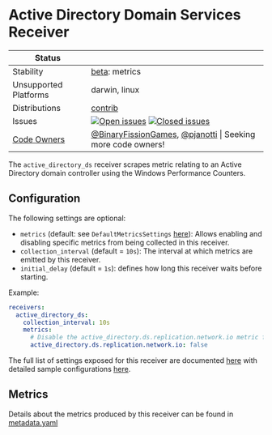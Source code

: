 # Active Directory Domain Services Receiver

<!-- status autogenerated section -->
| Status        |           |
| ------------- |-----------|
| Stability     | [beta]: metrics   |
| Unsupported Platforms | darwin, linux |
| Distributions | [contrib] |
| Issues        | [![Open issues](https://img.shields.io/github/issues-search/open-telemetry/opentelemetry-collector-contrib?query=is%3Aissue%20is%3Aopen%20label%3Areceiver%2Factivedirectoryds%20&label=open&color=orange&logo=opentelemetry)](https://github.com/GlancingMind/opentelemetry-collector-contrib/issues?q=is%3Aopen+is%3Aissue+label%3Areceiver%2Factivedirectoryds) [![Closed issues](https://img.shields.io/github/issues-search/open-telemetry/opentelemetry-collector-contrib?query=is%3Aissue%20is%3Aclosed%20label%3Areceiver%2Factivedirectoryds%20&label=closed&color=blue&logo=opentelemetry)](https://github.com/GlancingMind/opentelemetry-collector-contrib/issues?q=is%3Aclosed+is%3Aissue+label%3Areceiver%2Factivedirectoryds) |
| [Code Owners](https://github.com/GlancingMind/opentelemetry-collector-contrib/blob/main/CONTRIBUTING.md#becoming-a-code-owner)    | [@BinaryFissionGames](https://www.github.com/BinaryFissionGames), [@pjanotti](https://www.github.com/pjanotti) \| Seeking more code owners! |

[beta]: https://github.com/GlancingMind/opentelemetry-collector#beta
[contrib]: https://github.com/GlancingMind/opentelemetry-collector-releases/tree/main/distributions/otelcol-contrib
<!-- end autogenerated section -->

The `active_directory_ds` receiver scrapes metric relating to an Active Directory domain controller using the Windows Performance Counters.

## Configuration
The following settings are optional:
- `metrics` (default: see `DefaultMetricsSettings` [here](./internal/metadata/generated_metrics.go)): Allows enabling and disabling specific metrics from being collected in this receiver.
- `collection_interval` (default = `10s`): The interval at which metrics are emitted by this receiver.
- `initial_delay` (default = `1s`): defines how long this receiver waits before starting.

Example:
```yaml
receivers:
  active_directory_ds:
    collection_interval: 10s
    metrics:
      # Disable the active_directory.ds.replication.network.io metric from being emitted
      active_directory.ds.replication.network.io: false
```

The full list of settings exposed for this receiver are documented [here](./config.go) with detailed sample configurations [here](./testdata/config.yaml).

## Metrics

Details about the metrics produced by this receiver can be found in [metadata.yaml](./metadata.yaml)
